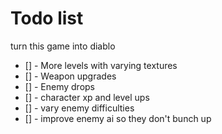 # Todo list 

turn this game into diablo

- [] - More levels with varying textures 
- [] - Weapon upgrades 
- [] - Enemy drops
- [] - character xp and level ups
- [] - vary enemy difficulties
- [] - improve enemy ai so they don't bunch up